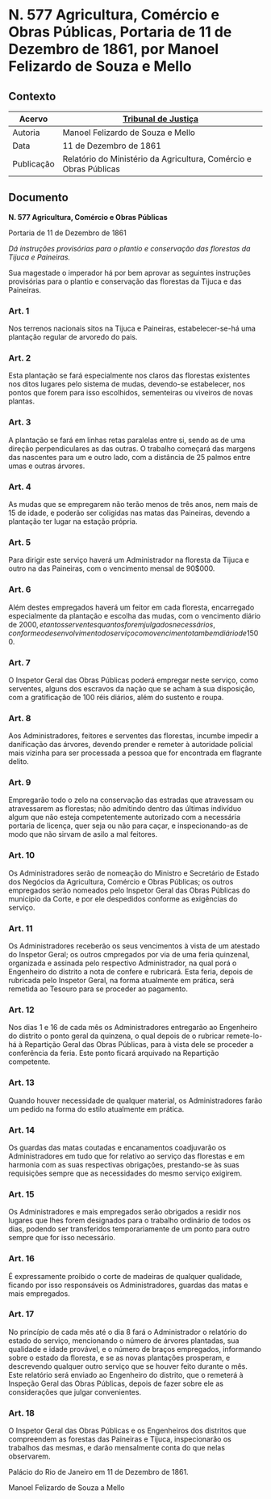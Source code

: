 # N. 577 Agricultura, Comércio e Obras Públicas, Portaria de 11 de Dezembro de 1861, por Manoel Felizardo de Souza e Mello


## Contexto
|Acervo| [Tribunal de Justiça](http://www.tjrj.jus.br/documents/10136/2478089/painel-15.pdf) |
|-|-|
|Autoria|Manoel Felizardo de Souza e Mello|
|Data|11 de Dezembro de 1861|
|Publicação|Relatório do Ministério da Agricultura, Comércio e Obras Públicas|

 ## Documento

__N. 577 Agricultura, Comércio e Obras Públicas__

Portaria de 11 de Dezembro de 1861

_Dá instruções provisórias para o plantio e conservação das florestas da Tijuca e Paineiras._

Sua magestade o imperador há por bem aprovar as seguintes instruções provisórias para o plantio e conservação das florestas da Tijuca e das Paineiras.

### Art. 1
Nos terrenos nacionais sitos na Tijuca e Paineiras, estabelecer-se-há uma plantação regular de arvoredo do pais.

### Art. 2
Esta plantação se fará especialmente nos claros das florestas existentes nos ditos lugares pelo sistema de mudas, devendo-se estabelecer, nos pontos que forem para isso escolhidos, sementeiras ou viveiros de novas plantas.

### Art. 3
A plantação se fará em linhas retas paralelas entre si, sendo as de uma direção perpendiculares as das outras. O trabalho começará das margens das nascentes para um e outro lado, com a distância de 25 palmos entre umas e outras árvores.

### Art. 4
As mudas que se empregarem não terão menos de três anos, nem mais de 15 de idade, e poderão ser coligidas nas matas das Paineiras, devendo a plantação ter lugar na estação própria.

### Art. 5
Para dirigir este serviço haverá um Administrador na floresta da Tijuca e outro na das Paineiras, com o vencimento mensal de 90$000.

### Art. 6
Além destes empregados haverá um feitor em cada floresta, encarregado especialmente da plantação e escolha das mudas, com o vencimento diário de 2$000, e tantos serventes quantos forem julgados necessários, conforme o desenvolvimento do serviço com o vencimento tambem diário de 1$500.

### Art. 7
O Inspetor Geral das Obras Públicas poderá empregar neste serviço, como serventes, alguns dos escravos da nação que se acham à sua disposição, com a gratificação de 100 réis diários, além do sustento e roupa.

### Art. 8
Aos Administradores, feitores e serventes das florestas, incumbe impedir a danificação das árvores, devendo prender e remeter à autoridade policial mais vizinha para ser processada a pessoa que for encontrada em flagrante delito.

### Art. 9
Empregarão todo o zelo na conservação das estradas que atravessam ou atravessarem as florestas; não admitindo dentro das últimas indivíduo algum que não esteja competentemente autorizado com a necessária portaria de licença, quer seja ou não para caçar, e inspecionando-as de modo que não sirvam de asilo a mal feitores.

### Art. 10
Os Administradores serão de nomeação do Ministro e Secretário de Estado dos Negócios da Agricultura, Comércio e Obras Públicas; os outros empregados serão nomeados pelo Inspetor Geral das Obras Públicas do municipio da Corte, e por ele despedidos conforme as exigências do serviço.

### Art. 11
Os Administradores receberão os seus vencimentos à vista de um atestado do Inspetor Geral; os outros cmpregados por via de uma feria quinzenal, organizada e assinada pelo respectivo Administrador, na qual porá o Engenheiro do distrito a nota de confere e rubricará. Esta feria, depois de rubricada pelo Inspetor Geral, na forma atualmente em prática, será remetida ao Tesouro para se proceder ao pagamento.

### Art. 12
Nos dias 1 e 16 de cada mês os Administradores entregarão ao Engenheiro do distrito o ponto geral da quinzena, o qual depois de o rubricar remete-lo-há à Repartição Geral das Obras Públicas, para à vista dele se proceder a conferência da feria. Este ponto ficará arquivado na Repartição competente.

### Art. 13
Quando houver necessidade de qualquer material, os Administradores farão um pedido na forma do estilo atualmente em prática.

### Art. 14
Os guardas das matas coutadas e encanamentos coadjuvarão os Administradores em tudo que for relativo ao serviço das florestas e em harmonia com as suas respectivas obrigações, prestando-se às suas requisições sempre que as necessidades do mesmo serviço exigirem.

### Art. 15
Os Administradores e mais empregados serão obrigados a residir nos lugares que Ihes forem designados para o trabalho ordinário de todos os dias, podendo ser transferidos temporariamente de um ponto para outro sempre que for isso necessário.

### Art. 16
É expressamente proibido o corte de madeiras de qualquer qualidade, ficando por isso responsáveis os Administradores, guardas das matas e mais empregados.

### Art. 17
No princípio de cada mês até o dia 8 fará o Administrador o relatório do estado do serviço, mencionando o número de árvores plantadas, sua qualidade e idade provável, e o número de braços empregados, informando sobre o estado da floresta, e se as novas plantações prosperam, e descrevendo qualquer outro serviço que se houver feito durante o mês. Este relatório será enviado ao Engenheiro do distrito, que o remeterá à Inspeção Geral das Obras Públicas, depois de fazer sobre ele as considerações que julgar convenientes.

### Art. 18
O Inspetor Geral das Obras Públicas e os Engenheiros dos distritos que compreendem as forestas das Paineiras e Tijuca, inspecionarão os trabalhos das mesmas, e darão mensalmente conta do que nelas observarem.

Palácio do Rio de Janeiro em 11 de Dezembro de 1861.

Manoel Felizardo de Souza a Mello
